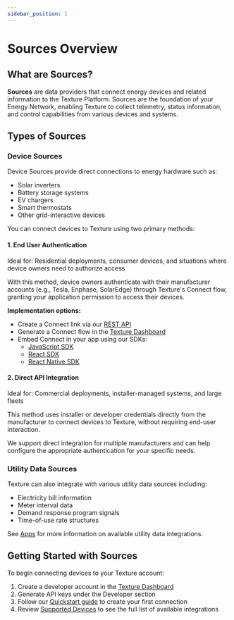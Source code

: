 ```yaml
---
sidebar_position: 1
---
```


# Sources Overview

## What are Sources?

**Sources** are data providers that connect energy devices and related information to the Texture Platform. Sources are the foundation of your Energy Network, enabling Texture to collect telemetry, status information, and control capabilities from various devices and systems.

## Types of Sources

### Device Sources

Device Sources provide direct connections to energy hardware such as:
- Solar inverters
- Battery storage systems
- EV chargers
- Smart thermostats
- Other grid-interactive devices

You can connect devices to Texture using two primary methods:

#### 1. End User Authentication

Ideal for: Residential deployments, consumer devices, and situations where device owners need to authorize access

With this method, device owners authenticate with their manufacturer accounts (e.g., Tesla, Enphase, SolarEdge) through Texture's Connect flow, granting your application permission to access their devices.

**Implementation options:**
- Create a Connect link via our [REST API](/api#tag/Connections)
- Generate a Connect flow in the [Texture Dashboard](https://dashboard.texturehq.com)
- Embed Connect in your app using our SDKs:
  - [JavaScript SDK](/docs/home/quickstart#javascript-sdk)
  - [React SDK](/docs/home/quickstart#react-sdk)
  - [React Native SDK](/docs/home/quickstart#react-native-sdk)

#### 2. Direct API Integration

Ideal for: Commercial deployments, installer-managed systems, and large fleets

This method uses installer or developer credentials directly from the manufacturer to connect devices to Texture, without requiring end-user interaction.

We support direct integration for multiple manufacturers and can help configure the appropriate authentication for your specific needs.

### Utility Data Sources

Texture can also integrate with various utility data sources including:
- Electricity bill information
- Meter interval data
- Demand response program signals
- Time-of-use rate structures

See [Apps](../platform-concepts/apps.md) for more information on available utility data integrations.

## Getting Started with Sources

To begin connecting devices to your Texture account:

1. Create a developer account in the [Texture Dashboard](https://dashboard.texturehq.com)
2. Generate API keys under the Developer section
3. Follow our [Quickstart guide](/docs/home/quickstart) to create your first connection
4. Review [Supported Devices](/docs/sources/supported-devices) to see the full list of available integrations
